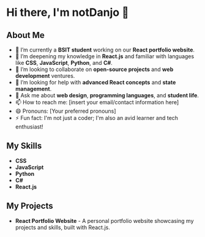 # Hi there, I'm notDanjo 👋

## About Me
- 🔭 I’m currently a **BSIT student** working on our **React portfolio website**.
- 🌱 I’m deepening my knowledge in **React.js** and familiar with languages like **CSS**, **JavaScript**, **Python**, and **C#**.
- 👯 I’m looking to collaborate on **open-source projects** and **web development** ventures.
- 🤔 I’m looking for help with **advanced React concepts** and **state management**.
- 💬 Ask me about **web design**, **programming languages**, and **student life**.
- 📫 How to reach me: [insert your email/contact information here]
- 😄 Pronouns: [Your preferred pronouns]
- ⚡ Fun fact: I'm not just a coder; I'm also an avid learner and tech enthusiast!

## My Skills
- **CSS**
- **JavaScript**
- **Python**
- **C#**
- **React.js**

## My Projects
- **React Portfolio Website** - A personal portfolio website showcasing my projects and skills, built with React.js.
